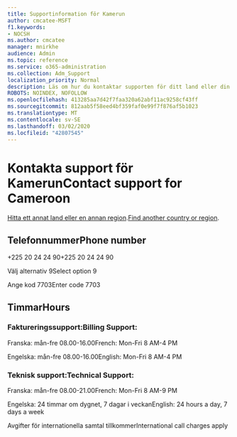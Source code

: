 ```yaml
---
title: Supportinformation för Kamerun
author: cmcatee-MSFT
f1.keywords:
- NOCSH
ms.author: cmcatee
manager: mnirkhe
audience: Admin
ms.topic: reference
ms.service: o365-administration
ms.collection: Adm_Support
localization_priority: Normal
description: Läs om hur du kontaktar supporten för ditt land eller din region.
ROBOTS: NOINDEX, NOFOLLOW
ms.openlocfilehash: 413285aa7d42f7faa320a62abf11ac9258cf43ff
ms.sourcegitcommit: 812aab5f58eed4bf359faf0e99f7f876af5b1023
ms.translationtype: MT
ms.contentlocale: sv-SE
ms.lasthandoff: 03/02/2020
ms.locfileid: "42807545"
---
```

# <a name="contact-support-for-cameroon"></a><span data-ttu-id="94d02-103">Kontakta support för Kamerun</span><span class="sxs-lookup"><span data-stu-id="94d02-103">Contact support for Cameroon</span></span>

<span data-ttu-id="94d02-104">[Hitta ett annat land eller en annan region](../contact-support-for-business-products.md).</span><span class="sxs-lookup"><span data-stu-id="94d02-104">[Find another country or region](../contact-support-for-business-products.md).</span></span>

## <a name="phone-number"></a><span data-ttu-id="94d02-105">Telefonnummer</span><span class="sxs-lookup"><span data-stu-id="94d02-105">Phone number</span></span>
<span data-ttu-id="94d02-106">+225 20 24 24 90</span><span class="sxs-lookup"><span data-stu-id="94d02-106">+225 20 24 24 90</span></span>

<span data-ttu-id="94d02-107">Välj alternativ 9</span><span class="sxs-lookup"><span data-stu-id="94d02-107">Select option 9</span></span>

<span data-ttu-id="94d02-108">Ange kod 7703</span><span class="sxs-lookup"><span data-stu-id="94d02-108">Enter code 7703</span></span>

## <a name="hours"></a><span data-ttu-id="94d02-109">Timmar</span><span class="sxs-lookup"><span data-stu-id="94d02-109">Hours</span></span>
### <a name="billing-support"></a><span data-ttu-id="94d02-110">Faktureringssupport:</span><span class="sxs-lookup"><span data-stu-id="94d02-110">Billing Support:</span></span>

<span data-ttu-id="94d02-111">Franska: mån-fre 08.00-16.00</span><span class="sxs-lookup"><span data-stu-id="94d02-111">French: Mon-Fri 8 AM-4 PM</span></span>

<span data-ttu-id="94d02-112">Engelska: mån-fre 08.00-16.00</span><span class="sxs-lookup"><span data-stu-id="94d02-112">English: Mon-Fri 8 AM-4 PM</span></span>

### <a name="technical-support"></a><span data-ttu-id="94d02-113">Teknisk support:</span><span class="sxs-lookup"><span data-stu-id="94d02-113">Technical Support:</span></span>

<span data-ttu-id="94d02-114">Franska: mån-fre 08.00-21.00</span><span class="sxs-lookup"><span data-stu-id="94d02-114">French: Mon-Fri 8 AM-9 PM</span></span>

<span data-ttu-id="94d02-115">Engelska: 24 timmar om dygnet, 7 dagar i veckan</span><span class="sxs-lookup"><span data-stu-id="94d02-115">English: 24 hours a day, 7 days a week</span></span>

<span data-ttu-id="94d02-116">Avgifter för internationella samtal tillkommer</span><span class="sxs-lookup"><span data-stu-id="94d02-116">International call charges apply</span></span>
